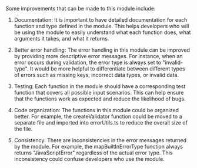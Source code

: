 Some improvements that can be made to this module include:

1. Documentation: It is important to have detailed documentation for each function and type defined in the module. This helps developers who will be using the module to easily understand what each function does, what arguments it takes, and what it returns.

2. Better error handling: The error handling in this module can be improved by providing more descriptive error messages. For instance, when an error occurs during validation, the error type is always set to "invalid-type". It would be more helpful to differentiate between different types of errors such as missing keys, incorrect data types, or invalid data.

3. Testing: Each function in the module should have a corresponding test function that covers all possible input scenarios. This can help ensure that the functions work as expected and reduce the likelihood of bugs.

4. Code organization: The functions in this module could be organized better. For example, the createValidator function could be moved to a separate file and imported into errorUtils.ts to reduce the overall size of the file.

5. Consistency: There are inconsistencies in the error messages returned by the module. For example, the mapBuiltInErrorType function always returns "JavaScriptError" regardless of the actual error type. This inconsistency could confuse developers who use the module.